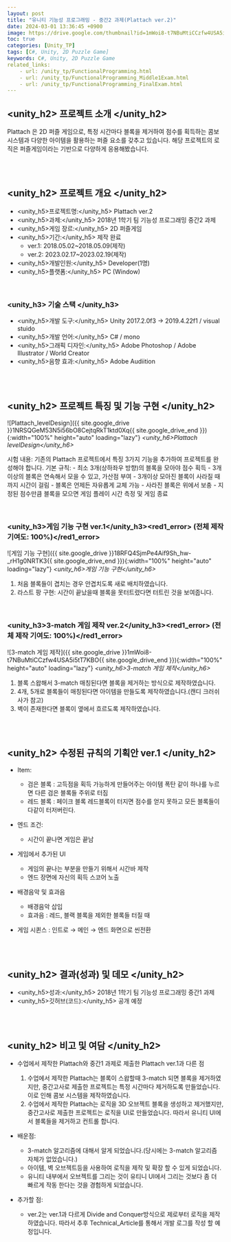 ```yaml
---
layout: post
title: "유니티 기능성 프로그래밍 - 중간2 과제(Plattach ver.2)"
date: 2024-03-01 13:36:45 +0900
image: https://drive.google.com/thumbnail?id=1mWoi8-t7NBuMtiCCzfw4USA5i5tT7KBO
toc: true
categories: [Unity_TP] 
tags: [C#, Unity, 2D Puzzle Game]
keywords: C#, Unity, 2D Puzzle Game
related_links:
    - url: /unity_tp/FunctionalProgramming.html
    - url: /unity_tp/FunctionalProgramming_Middle1Exam.html
    - url: /unity_tp/FunctionalProgramming_FinalExam.html
---
```


## <unity_h2> 프로젝트 소개 </unity_h2>

Plattach 은 2D 퍼즐 게임으로, 특정 시간마다 블록을 제거하여 점수를 획득하는 콤보 시스템과 다양한 아이템을 활용하는 퍼즐 요소를 갖추고 있습니다. 
해당 프로젝트의 로직은 퍼즐게임이라는 기반으로 다양하게 응용해봤습니다.

<br>
<br>

## <unity_h2> 프로젝트 개요 </unity_h2>

- <span><unity_h5>프로젝트명:</unity_h5> Plattach ver.2</span>
- <span><unity_h5>과제:</unity_h5> 2018년 1학기 팀 기능성 프로그래밍 중간2 과제</span>
- <span><unity_h5>게임 장르:</unity_h5> 2D 퍼즐게임 </span>
- <span><unity_h5>기간:</unity_h5> 제작 완료</span>
    - ver.1: 2018.05.02~2018.05.09(제작)
    - ver.2: 2023.02.17~2023.02.19(제작)
- <span><unity_h5>개발인원:</unity_h5> Developer(1명)</span>
- <span><unity_h5>플랫폼:</unity_h5> PC (Window)</span>

<br>

### <unity_h3> 기술 스택 </unity_h3>

- <span><unity_h5>개발 도구:</unity_h5> Unity 2017.2.0f3 → 2019.4.22f1 / visual stuido </span>
- <span><unity_h5>개발 언어:</unity_h5> C# / mono </span>
- <span><unity_h5>그래픽 디자인:</unity_h5> Adobe Photoshop / Adobe Illustrator / World Creator </span>
- <span><unity_h5>음향 효과:</unity_h5> Adobe Audiition </span>

<br>
<br>


## <unity_h2> 프로젝트 특징 및 기능 구현 </unity_h2>

![Plattach_levelDesign]({{ site.google_drive }}1NRSQGeM53N5i56bO8CejtqRkT1ktd0Xq{{ site.google_drive_end }}){:width="100%" height="auto" loading="lazy"}
*<unity_h6>Plattach levelDesign</unity_h6>*

시험 내용: 기존의 Plattach 프로젝트에서 특징 3가지 기능을 추가하여 프로젝트를 완성해야 합니다.
기본 규칙:
    - 최소 3개(상하좌우 방향)의 블록을 모아야 점수 획득
    - 3개이상의 블록은 연속해서 모을 수 있고, 가산점 부여
    - 3개이상 모아진 블록이 사라질 때까지 시간이 걸림
    - 블록은 언제든 자유롭게 교체 가능
    - 사라진 블록은 위에서 보충
    - 지정된 점수만큼 블록을 모으면 게임 플레이 시간 측정 및 게임 종료

<br>

### <unity_h3>게임 기능 구현 ver.1</unity_h3><red1_error> (전체 제작 기여도: 100%)</red1_error>

![게임 기능 구현]({{ site.google_drive }}18RFQ4SjmPe4Aif9Sh_hw-_rH1g0NRTK3{{ site.google_drive_end }}){:width="100%" height="auto" loading="lazy"}
*<unity_h6>게임 기능 구현</unity_h6>*

1. 처음 블록들이 겹치는 경우 안겹치도록 새로 배치하였습니다.
2. 라스트 팡 구현: 시간이 끝났을때 블록을 못터트렸다면 터트린 것을 보여줍니다.


<br>

### <unity_h3>3-match 게임 제작 ver.2</unity_h3><red1_error> (전체 제작 기여도: 100%)</red1_error>

![3-match 게임 제작]({{ site.google_drive }}1mWoi8-t7NBuMtiCCzfw4USA5i5tT7KBO{{ site.google_drive_end }}){:width="100%" height="auto" loading="lazy"}
*<unity_h6>3-match 게임 제작</unity_h6>*

1. 블록 스왑해서 3-match 매칭된다면 블록을 제거하는 방식으로 제작하였습니다.
2. 4개, 5개로 블록들이 매칭된다면 아이템을 만들도록 제작하였습니다.(캔디 크러쉬 사가 참고)
3. 벽이 존재한다면 블록이 옆에서 흐르도록 제작하였습니다.


<br>
<br>

## <unity_h2> 수정된 규칙의 기획안 ver.1 </unity_h2>

- Item:
    - 검은 블록 : 고득점을 획득 가능하게 만들어주는 아이템 폭탄 같이 하나를 누르면 다른 검은 블록들 주위로 터짐
    - 레드 블록 : 페이크 블록 레드블록이 터지면 점수를 얻지 못하고 모든 블록들이 다같이 터저버린다.
    
- 엔드 조건:
    - 시간이 끝나면 게임은 끝남

- 게임에서 추가된 UI
    - 게임의 끝나는 부분을 만들기 위해서 시간바 제작
    - 엔드 장면에 자신의 획득 스코어 노출

- 배경음악 및 효과음
    - 배경음악 삽입
    - 효과음 : 레드, 블랙 블록을 제외한 블록들 터질 때

- 게임 시퀸스 : 인트로 → 메인 → 엔드 화면으로 씬전환


<br>
<br>

## <unity_h2> 결과(성과) 및 데모 </unity_h2>

- <span><unity_h5>성과:</unity_h5> 2018년 1학기 팀 기능성 프로그래밍 중간1 과제 </span>
- <span><unity_h5>깃허브(코드):</unity_h5> 공개 예정</span>

<br>
<br>

## <unity_h2> 비고 및 여담 </unity_h2>

- 수업에서 제작한 Plattach와 중간1 과제로 제출한 Plattach ver.1과 다른 점
    1. 수업에서 제작한 Plattach는 블록이 스왑할때 3-match 되면 블록을 제거하였지만, 중간고사로 제출한 프로젝트는 특정 시간마다 제거하도록 만들었습니다. 이로 인해 콤보 시스템을 제작하였습니다.
    2. 수업에서 제작한 Plattach는 로직을 3D 오브젝트 블록을 생성하고 제거했지만, 중간고사로 제출한 프로젝트는 로직을 UI로 만들었습니다. 따라서 유니티 UI에서 블록들을 제거하고 컨트롤 합니다.

- 배운점:
    - 3-match 알고리즘에 대해서 알게 되었습니다.(당시에는 3-match 알고리즘 자체가 없었습니다.)
    - 아이템, 벽 오브젝트등을 사용하여 로직을 제작 및 확장 할 수 있게 되었습니다.
    - 유니티 내부에서 오브젝트를 그리는 것이 유티니 UI에서 그리는 것보다 좀 더 빠르게 작동 한다는 것을 경험하게 되었습니다.

- 추가할 점:
    - ver.2는 ver.1과 다르게 Divide and Conquer방식으로 제로부터 로직을 제작하였습니다. 따라서 추후 Technical_Article를 통해서 개발 로그를 작성 할 예정입니다.